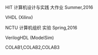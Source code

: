 HIT 计算机设计与实践 大作业  Summer,2016

VHDL (Xilinx)

     
      

NCTU 计算机组织 实验  Spring,2016

VerilogHDL (ModelSim)

COLAB1,COLAB2,COLAB3
